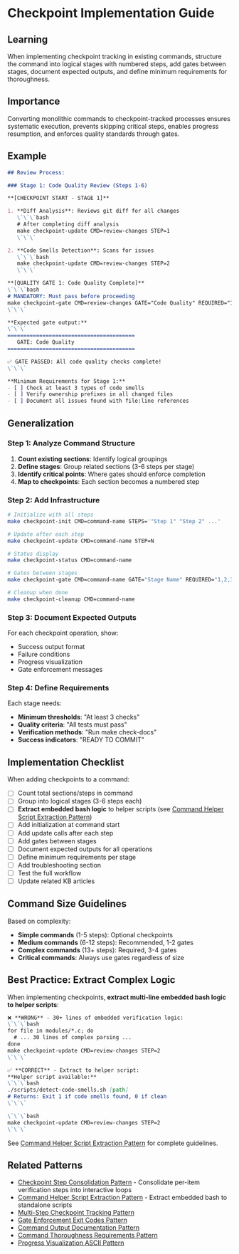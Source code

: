 # Checkpoint Implementation Guide

## Learning
When implementing checkpoint tracking in existing commands, structure the command into logical stages with numbered steps, add gates between stages, document expected outputs, and define minimum requirements for thoroughness.

## Importance
Converting monolithic commands to checkpoint-tracked processes ensures systematic execution, prevents skipping critical steps, enables progress resumption, and enforces quality standards through gates.

## Example
```markdown
## Review Process:

### Stage 1: Code Quality Review (Steps 1-6)

**[CHECKPOINT START - STAGE 1]**

1. **Diff Analysis**: Reviews git diff for all changes
   \`\`\`bash
   # After completing diff analysis
   make checkpoint-update CMD=review-changes STEP=1
   \`\`\`

2. **Code Smells Detection**: Scans for issues
   \`\`\`bash
   make checkpoint-update CMD=review-changes STEP=2
   \`\`\`

**[QUALITY GATE 1: Code Quality Complete]**
\`\`\`bash
# MANDATORY: Must pass before proceeding
make checkpoint-gate CMD=review-changes GATE="Code Quality" REQUIRED="1,2,3,4,5,6"
\`\`\`

**Expected gate output:**
\`\`\`
========================================
   GATE: Code Quality
========================================

✅ GATE PASSED: All code quality checks complete!
\`\`\`

**Minimum Requirements for Stage 1:**
- [ ] Check at least 3 types of code smells
- [ ] Verify ownership prefixes in all changed files
- [ ] Document all issues found with file:line references
```

## Generalization

### Step 1: Analyze Command Structure
1. **Count existing sections**: Identify logical groupings
2. **Define stages**: Group related sections (3-6 steps per stage)
3. **Identify critical points**: Where gates should enforce completion
4. **Map to checkpoints**: Each section becomes a numbered step

### Step 2: Add Infrastructure
```bash
# Initialize with all steps
make checkpoint-init CMD=command-name STEPS='"Step 1" "Step 2" ...'

# Update after each step
make checkpoint-update CMD=command-name STEP=N

# Status display
make checkpoint-status CMD=command-name

# Gates between stages
make checkpoint-gate CMD=command-name GATE="Stage Name" REQUIRED="1,2,3"

# Cleanup when done
make checkpoint-cleanup CMD=command-name
```

### Step 3: Document Expected Outputs
For each checkpoint operation, show:
- Success output format
- Failure conditions
- Progress visualization
- Gate enforcement messages

### Step 4: Define Requirements
Each stage needs:
- **Minimum thresholds**: "At least 3 checks"
- **Quality criteria**: "All tests must pass"
- **Verification methods**: "Run make check-docs"
- **Success indicators**: "READY TO COMMIT"

## Implementation Checklist

When adding checkpoints to a command:
- [ ] Count total sections/steps in command
- [ ] Group into logical stages (3-6 steps each)
- [ ] **Extract embedded bash logic** to helper scripts (see [Command Helper Script Extraction Pattern](command-helper-script-extraction-pattern.md))
- [ ] Add initialization at command start
- [ ] Add update calls after each step
- [ ] Add gates between stages
- [ ] Document expected outputs for all operations
- [ ] Define minimum requirements per stage
- [ ] Add troubleshooting section
- [ ] Test the full workflow
- [ ] Update related KB articles

## Command Size Guidelines

Based on complexity:
- **Simple commands** (1-5 steps): Optional checkpoints
- **Medium commands** (6-12 steps): Recommended, 1-2 gates
- **Complex commands** (13+ steps): Required, 3-4 gates
- **Critical commands**: Always use gates regardless of size

## Best Practice: Extract Complex Logic

When implementing checkpoints, **extract multi-line embedded bash logic to helper scripts**:

```markdown
❌ **WRONG** - 30+ lines of embedded verification logic:
\`\`\`bash
for file in modules/*.c; do
  # ... 30 lines of complex parsing ...
done
make checkpoint-update CMD=review-changes STEP=2
\`\`\`

✅ **CORRECT** - Extract to helper script:
**Helper script available:**
\`\`\`bash
./scripts/detect-code-smells.sh [path]
# Returns: Exit 1 if code smells found, 0 if clean
\`\`\`

\`\`\`bash
make checkpoint-update CMD=review-changes STEP=2
\`\`\`
```

See [Command Helper Script Extraction Pattern](command-helper-script-extraction-pattern.md) for complete guidelines.

## Related Patterns
- [Checkpoint Step Consolidation Pattern](checkpoint-step-consolidation-pattern.md) - Consolidate per-item verification steps into interactive loops
- [Command Helper Script Extraction Pattern](command-helper-script-extraction-pattern.md) - Extract embedded bash to standalone scripts
- [Multi-Step Checkpoint Tracking Pattern](multi-step-checkpoint-tracking-pattern.md)
- [Gate Enforcement Exit Codes Pattern](gate-enforcement-exit-codes-pattern.md)
- [Command Output Documentation Pattern](command-output-documentation-pattern.md)
- [Command Thoroughness Requirements Pattern](command-thoroughness-requirements-pattern.md)
- [Progress Visualization ASCII Pattern](progress-visualization-ascii-pattern.md)